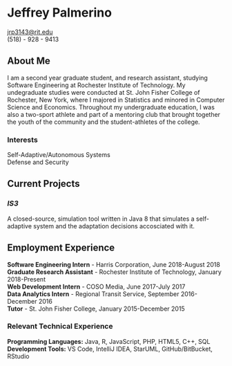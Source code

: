 # Jeffrey Palmerino 
jrp3143@rit.edu <br />
(518) - 928 - 9413

## About Me
I am a second year graduate student, and research assistant, studying Software Engineering at Rochester Institute of Technology. My undegraduate studies were conducted at St. John Fisher College of Rochester, New York, where I majored in Statistics and minored in Computer Science and Economics. Throughout my undergraduate education, I was also a two-sport athlete and part of a mentoring club that brought together the youth of the community and the student-athletes of the college. <br /> 

### Interests
Self-Adaptive/Autonomous Systems <br />
Defense and Security <br />
  
## Current Projects  

### *IS3*
A closed-source, simulation tool written in Java 8 that simulates a self-adaptive system and the adaptation decisions accosciated with it. 

## Employment Experience
**Software Engineering Intern** - Harris Corporation, June 2018-August 2018
**Graduate Research Assistant** - Rochester Institute of Technology, January 2018-Present <br />
**Web Development Intern** - COSO Media, June 2017-July 2017 <br />
**Data Analytics Intern** - Regional Transit Service, September 2016-December 2016 <br />
**Tutor** - St. John Fisher College, January 2015-December 2015 <br />

### Relevant Technical Experience
**Programming Languages:** Java, R, JavaScript, PHP, HTML5, C++, SQL <br />
**Development Tools:** VS Code, IntelliJ IDEA, StarUML, GitHub/BitBucket, RStudio
